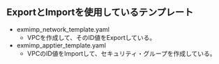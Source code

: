 ## ExportとImportを使用しているテンプレート
- exmimp_network_template.yaml
  - VPCを作成して、そのID値をExportしている。
- exmimp_apptier_template.yaml
  - VPCのID値をImportして、セキュリティ・グループを作成している。
